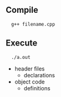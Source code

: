## Compile

```
  g++ filename.cpp
```

## Execute

```
  ./a.out
```

-   header files
    -   declarations
-   object code
    -   definitions
